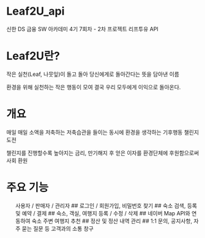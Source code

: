 # Leaf2U_api
신한 DS 금융 SW 아카데미 4기 7회차 - 2차 프로젝트 리프투유 API

# Leaf2U란?
작은 실천(Leaf, 나뭇잎)이 돌고 돌아 당신에게로 돌아간다는 뜻을 담아낸 이름

환경을 위해 실천하는 작은 행동이 모여 결국 우리 모두에게 이익으로 돌아온다.

# 개요
매일 매일 소액을 저축하는 저축습관을 들이는 동시에 환경을 생각하는 기후행동 챌린지 도전

챌린지를 진행할수록 높아지는 금리, 만기해지 후 얻은 이자를 환경단체에 후원함으로써 사회 환원

# 주요 기능

<ol> 사용자 / 판매자 / 관리자
## 로그인 / 회원가입, 비밀번호 찾기
## 숙소 검색, 등록 및 예약 / 결제
## 숙소, 객실, 여행지 등록 / 수정 / 삭제
## 네이버 Map API와 연동하여 숙소 주변 여행지 추천
## 정산 및 정산 내역 관리
## 1:1 문의, 공지사항, 자주 묻는 질문 등 고객과의 소통 창구




